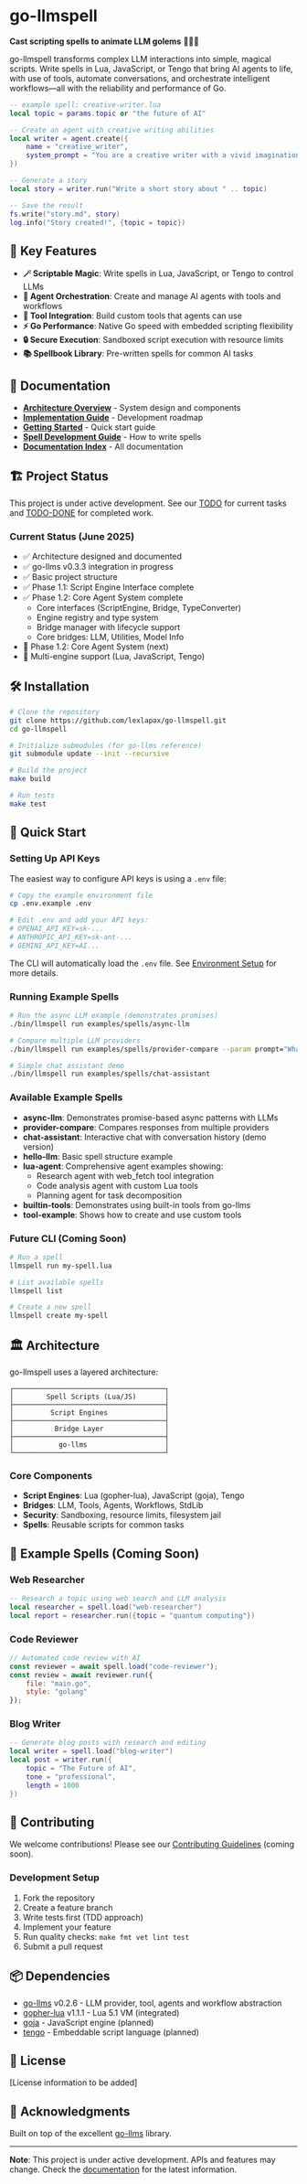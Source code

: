 # go-llmspell

**Cast scripting spells to animate LLM golems** 🧙‍♂️✨

go-llmspell transforms complex LLM interactions into simple, magical scripts. Write spells in Lua, JavaScript, or Tengo that bring AI agents to life, with use of tools, automate conversations, and orchestrate intelligent workflows—all with the reliability and performance of Go.

```lua
-- example spell: creative-writer.lua
local topic = params.topic or "the future of AI"

-- Create an agent with creative writing abilities
local writer = agent.create({
    name = "creative_writer",
    system_prompt = "You are a creative writer with a vivid imagination."
})

-- Generate a story
local story = writer.run("Write a short story about " .. topic)

-- Save the result
fs.write("story.md", story)
log.info("Story created!", {topic = topic})
```

## 🚀 Key Features

- **🪄 Scriptable Magic**: Write spells in Lua, JavaScript, or Tengo to control LLMs
- **🤖 Agent Orchestration**: Create and manage AI agents with tools and workflows
- **🔧 Tool Integration**: Build custom tools that agents can use
- **⚡ Go Performance**: Native Go speed with embedded scripting flexibility
- **🔒 Secure Execution**: Sandboxed script execution with resource limits
- **📚 Spellbook Library**: Pre-written spells for common AI tasks

## 📖 Documentation

- [**Architecture Overview**](docs/technical/architecture.md) - System design and components
- [**Implementation Guide**](docs/technical/implementation-guide.md) - Development roadmap
- [**Getting Started**](docs/user-guide/getting-started.md) - Quick start guide
- [**Spell Development Guide**](docs/user-guide/spell-development.md) - How to write spells
- [**Documentation Index**](docs/README.md) - All documentation

## 🏗️ Project Status

This project is under active development. See our [TODO](TODO.md) for current tasks and [TODO-DONE](TODO-DONE.md) for completed work.

### Current Status (June 2025)
- ✅ Architecture designed and documented
- ✅ go-llms v0.3.3 integration in progress
- ✅ Basic project structure
- ✅ Phase 1.1: Script Engine Interface complete
- ✅ Phase 1.2: Core Agent System complete
  - Core interfaces (ScriptEngine, Bridge, TypeConverter)
  - Engine registry and type system
  - Bridge manager with lifecycle support
  - Core bridges: LLM, Utilities, Model Info
- 🚧 Phase 1.2: Core Agent System (next)
- 🚧 Multi-engine support (Lua, JavaScript, Tengo)

## 🛠️ Installation

```bash
# Clone the repository
git clone https://github.com/lexlapax/go-llmspell.git
cd go-llmspell

# Initialize submodules (for go-llms reference)
git submodule update --init --recursive

# Build the project
make build

# Run tests
make test
```

## 🎯 Quick Start

### Setting Up API Keys

The easiest way to configure API keys is using a `.env` file:

```bash
# Copy the example environment file
cp .env.example .env

# Edit .env and add your API keys:
# OPENAI_API_KEY=sk-...
# ANTHROPIC_API_KEY=sk-ant-...
# GEMINI_API_KEY=AI...
```

The CLI will automatically load the `.env` file. See [Environment Setup](docs/env-setup.md) for more details.

### Running Example Spells

```bash
# Run the async LLM example (demonstrates promises)
./bin/llmspell run examples/spells/async-llm

# Compare multiple LLM providers
./bin/llmspell run examples/spells/provider-compare --param prompt="What is AI?"

# Simple chat assistant demo
./bin/llmspell run examples/spells/chat-assistant
```

### Available Example Spells

- **async-llm**: Demonstrates promise-based async patterns with LLMs
- **provider-compare**: Compares responses from multiple providers
- **chat-assistant**: Interactive chat with conversation history (demo version)
- **hello-llm**: Basic spell structure example
- **lua-agent**: Comprehensive agent examples showing:
  - Research agent with web_fetch tool integration
  - Code analysis agent with custom Lua tools
  - Planning agent for task decomposition
- **builtin-tools**: Demonstrates using built-in tools from go-llms
- **tool-example**: Shows how to create and use custom tools

### Future CLI (Coming Soon)

```bash
# Run a spell
llmspell run my-spell.lua

# List available spells
llmspell list

# Create a new spell
llmspell create my-spell
```

## 🏛️ Architecture

go-llmspell uses a layered architecture:

```
┌─────────────────────────────────────┐
│        Spell Scripts (Lua/JS)       │
├─────────────────────────────────────┤
│         Script Engines              │
├─────────────────────────────────────┤
│          Bridge Layer               │
├─────────────────────────────────────┤
│           go-llms                   │
└─────────────────────────────────────┘
```

### Core Components
- **Script Engines**: Lua (gopher-lua), JavaScript (goja), Tengo
- **Bridges**: LLM, Tools, Agents, Workflows, StdLib
- **Security**: Sandboxing, resource limits, filesystem jail
- **Spells**: Reusable scripts for common tasks

## 🔮 Example Spells (Coming Soon)

### Web Researcher
```lua
-- Research a topic using web search and LLM analysis
local researcher = spell.load("web-researcher")
local report = researcher.run({topic = "quantum computing"})
```

### Code Reviewer
```javascript
// Automated code review with AI
const reviewer = await spell.load("code-reviewer");
const review = await reviewer.run({
    file: "main.go",
    style: "golang"
});
```

### Blog Writer
```lua
-- Generate blog posts with research and editing
local writer = spell.load("blog-writer")
local post = writer.run({
    topic = "The Future of AI",
    tone = "professional",
    length = 1000
})
```

## 🤝 Contributing

We welcome contributions! Please see our [Contributing Guidelines](CONTRIBUTING.md) (coming soon).

### Development Setup

1. Fork the repository
2. Create a feature branch
3. Write tests first (TDD approach)
4. Implement your feature
5. Run quality checks: `make fmt vet lint test`
6. Submit a pull request

## 📦 Dependencies

- [go-llms](https://github.com/lexlapax/go-llms) v0.2.6 - LLM provider, tool, agents and workflow abstraction
- [gopher-lua](https://github.com/yuin/gopher-lua) v1.1.1 - Lua 5.1 VM (integrated)
- [goja](https://github.com/dop251/goja) - JavaScript engine (planned)
- [tengo](https://github.com/d5/tengo) - Embeddable script language (planned)

## 📄 License

[License information to be added]

## 🎉 Acknowledgments

Built on top of the excellent [go-llms](https://github.com/lexlapax/go-llms) library.

---

**Note**: This project is under active development. APIs and features may change. Check the [documentation](docs/) for the latest information.